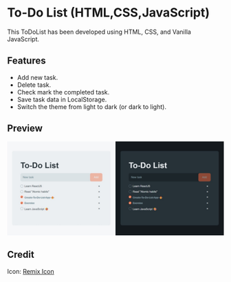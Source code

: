# To-Do List (HTML,CSS,JavaScript)

This ToDoList has been developed using HTML, CSS, and Vanilla JavaScript.

## Features
  - Add new task.
  - Delete task.
  - Check mark the completed task.
  - Save task data in LocalStorage.
  - Switch the theme from light to dark (or dark to light).

## Preview
![To-Do List Preview](img/Preview.png)

## Credit
Icon: [Remix Icon](https://remixicon.com/)
